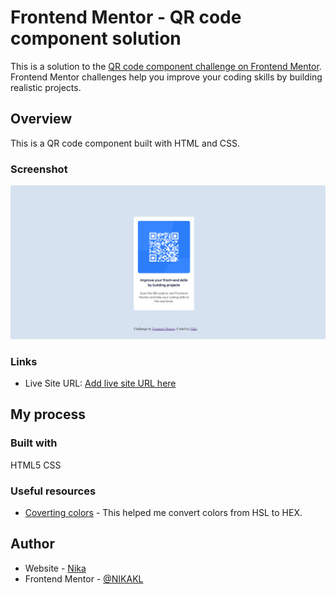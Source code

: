 # Frontend Mentor - QR code component solution

This is a solution to the [QR code component challenge on Frontend Mentor](https://www.frontendmentor.io/challenges/qr-code-component-iux_sIO_H). Frontend Mentor challenges help you improve your coding skills by building realistic projects. 


## Overview
This is a QR code component built with HTML and CSS.

### Screenshot

![](images/screenshot.png)


### Links

- Live Site URL: [Add live site URL here](https://your-live-site-url.com)

## My process

### Built with
HTML5
CSS


### Useful resources

- [Coverting colors](https://convertingcolors.com) - This helped me convert colors from HSL to HEX.

## Author

- Website - [Nika](https://nikakl.github.io/CV/)
- Frontend Mentor - [@NIKAKL](https://www.frontendmentor.io/profile/NIKAKL)
